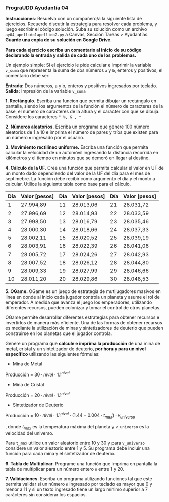 ### PrograUDD Ayudantía 04

**Instrucciones**: Resuelva con un compañero/a la siguiente lista de ejercicios. Recuerde discutir la estrategia para resolver cada problema, y luego escribir el código solución. Suba su solución como un archivo `ay04_apellido1apellido2.py` a Canvas, Sección Tareas > Ayudantías. **Guarde una copia de su solución en Google Drive.**

**Para cada ejercicio escriba un comentario al inicio de su código declarando la entrada y salida de cada uno de los problemas.**

Un ejemplo simple: Si el ejercicio le pide calcular e imprimir la variable `v_suma` que representa la suma de dos números `a` y `b`, enteros y positivos, el comentario debe ser:

**Entrada:** Dos números, a y b, enteros y positivos ingresados por teclado.
**Salida:** Impresión de la variable `v_suma`

**1. Rectángulo.** Escriba una funcion que permita dibujar un rectángulo en pantalla, siendo los argumentos de la función el número de caracteres de la base, el número de caracteres de la altura y el caracter con que se dibuja. Considere los caracteres `" %, & , * `.

**2. Números aleatorios.** Escriba un programa que genere 100 número aleatorios de 1 a 10 e imprima el número de pares y tríos que existen para un número `n` ingresado por el usuario.

**3. Movimiento rectilineo uniforme.** Escriba una función que permita calcular la velocidad de un automóvil ingresando la distancia recorrida en kilómetros y el tiempo en minutos que se demoró en llegar al destino.

**4. Cálculo de la UF.** Cree una función que permita calcular el valor en UF de un monto dado dependiendo del valor de la UF del día para el mes de septimebre. La función debe recibir como argumento el día y el monto a calcular. Utilice la siguiente tabla como base para el cálculo.

<center>

|  Día | Valor [pesos]  | Día | Valor [pesos]    | Día | Valor [pesos]   |
|  --- |  ---     | --- |    ---   | --- | ---      |
| 1    | 27.994,89| 11  | 28.013,06| 21  | 28.031,72|
| 2    | 27.996,69| 12  | 28.014,93| 22  | 28.033,59|
| 3    | 27.998,50| 13  | 28.016,79| 23  | 28.035,46|
| 4    | 28.000,30| 14  | 28.018,66| 24  | 28.037,33|
| 5    | 28.002,11| 15  | 28.020,52| 25  | 28.039,19|
| 6    | 28.003,91| 16  | 28.022,39| 26  | 28.041,06|
| 7    | 28.005,72| 17  | 28.024,26| 27  | 28.042,93|
| 8    | 28.007,52| 18  | 28.026,12| 28  | 28.044,80|
| 9    | 28.009,33| 19  | 28.027,99| 29  | 28.046,66|
| 10   | 28.011,20| 20  | 28.029,86| 30  | 28.048,53|

</center>

**5. OGame.** OGame es un juego de estrategia de mutijugadores masivos en linea en donde al inicio cada jugador controla un planeta y asume el rol de emperador. A medida que avanza el juego los emperadores, utilizando diferentes recursos, pueden colonizar y tomar el control de otros planetas.

OGame permite desarrollar diferentes estrategias para obtener recursos e invertirlos de manera más eficiente. Una de las formas de obtener recursos es mediante la utilización de minas y sintetizadores de deuterio que pueden construirse en los planetas que el jugador controla.

Genere un programa que **calcule e imprima la producción** de una mina de metal, cristal y un sintetizador de deuterio, **por hora y para un nivel específico** utilizando las siguientes fórmulas:

- Mina de Metal

Producción = $30\cdot nivel \cdot 1.1^{nivel}$

- Mina de Cristal

Producción = $20\cdot nivel \cdot 1.1^{nivel}$

- Sintetizador de Deuterio

Producción = $10 \cdot nivel\cdot1.1 ^{nivel}\cdot(1.44 - 0.004 \cdot t_{max}) \cdot v_{universo}$

, donde $t_{max}$ es la temperatura máxima del planeta y  `v_universo` es la velocidad del universo.

Para `t_max` utilice un valor aleatorio entre 10 y 30 y para `v_universo` considere un valor aleatorio entre 1 y 5. Su programa debe incluir una función para cada mina y el sintetizador de deuterio.

**6. Tabla de Multiplicar.** Programe una función  que imprima en pantalla la tabla de multiplicar para un número entero  `n` entre 1 y 20.

**7. Validaciones.** Escriba un programa utilizando funciones tal que este permita validar si un número `n` ingresado por teclado es mayor que 0 y menor a 11 y si un texto ingresado tiene un largo mínimo superior a 7 carácteres sin considerar los espacios. 

